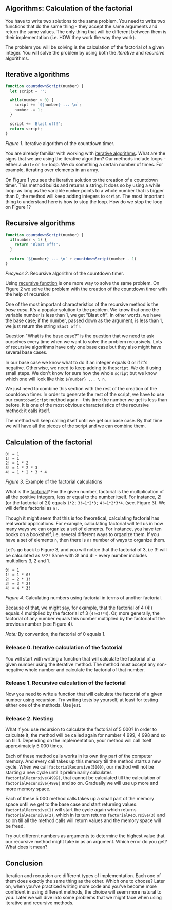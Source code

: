 ## Algorithms: Calculation of the factorial

You have to write two solutions to the same problem. You need to write two functions that do the same thing - they accept the same arguments and return the same values. The only thing that will be different between them is their implementation (i.e. HOW they work the way they work).

The problem you will be solving is the calculation of the factorial of a given integer. You will solve the problem by using both the *iterative* and *recursive* algorithms.

## Iterative algorithms
 
```javascript
function countdownScript(number) {
  let script = '';

  while(number > 0) {
    script += `${number} ... \n`;
    number -= 1;
  }

  script += 'Blast off!';
  return script;
}
```
*Figure 1*. Iterative algorithm of the countdown timer.

You are already familiar with working with [iterative algorithms](https://en.wikipedia.org/wiki/Iteration#Computing). What are the signs that we are using the iterative algorithm? Our methods include loops - either a `while` or `for` loop. We do something a certain number of times. For example, iterating over elements in an array.

On Figure 1 you see the iterative solution to the creation of a countdown timer. This method builds and returns a string. It does so by using a while loop: as long as the variable `number` points to a whole number that is bigger than 0, the method will keep adding integers to `script`. The most important thing to understand here is how to stop the loop. How do we stop the loop on Figure 1?

## Recursive algorithms
 
```javascript
function countdownScript(number) {
  if(number < 1) { 
    return 'Blast off!'; 
  }
 
  return `${number} ... \n` + countdownScript(number - 1)
}
```
*Рисунок 2*. Recursive algorithm of the countdown timer.

Using [recursive function](http://en.wikipedia.org/wiki/Recursion_%28computer_science%29) is one more way to solve the same problem. On Figure 2 we solve the problem with the creation of the countdown timer with the help of recursion.

One of the most important characteristics of the recursive method is the *base case*. It's a popular solution to the problem. We know that once the variable number is less than 1, we get "Blast off".  In other words, we have the base case; if the number, passed down as the argument, is less than 1, we just return the string `Blast off!`.

Question "What is the base case?" is the question that we need to ask ourselves every time when we want to solve the problem recursively. Lots of recursive algorithms have only one base case but they also might have several base cases.

In our base case we know what to do if an integer equals 0 or if it's negative. Otherwise, we need to keep adding to the`script`. We do it using small steps. We don't know for sure how the whole `script` but we know which one will look like this: `${number} ... \ n`.

We just need to combine this section with the rest of the creation of the countdown timer. In order to generate the rest of the script, we have to use our `countdownScript` method again - this time the number we get is less than before. It is one of the most obvious characteristics of the recursive method: it calls itself.

The method will keep calling itself until we get our base case. By that time we will have all the pieces of the script and we can combine them.

## Calculation of the factorial
 
```
0! = 1
1! = 1
2! = 1 * 2
3! = 1 * 2 * 3
4! = 1 * 2 * 3 * 4
```

*Figure 3*. Example of the factorial calculations

What is the [factorial](http://en.wikipedia.org/wiki/Factorial)? For the given number, factorial is the multiplication of all the positive integers, less or equal to the number itself. For instance, 2! (or the factorial of 2)) equals `1*2;` `3!=1*2*3;` `4!=1*2*3*4`. (see. Figure 3). We will define factorial as `n!`.

Though it might seem that this is too theoretical, calculating factorial has real world applications. For example, calculating factorial will tell us in how many ways we can organize a set of elements. For instance, you have ten books on a bookshelf, i.e. several different ways to organize them. If you have a set of elements `n`, then there is ` n! ` number of ways to organize them.

Let's go back to Figure 3, and you will notice that the factorial of 3, i.e 3! will be calculated as `3*2!`  Same with 3! and 4! - every number includes multipliers 3, 2 and 1.

```
0! = 1
1! = 1 * 0!
2! = 2 * 1!
3! = 3 * 2!
4! = 4 * 3!
```

*Figure 4*. Calculating numbers using factorial in terms of another factorial.

Because of that, we might say, for example, that the factorial of 4 (4!) equals 4 multiplied by the factorial of 3 (`4!=3!*4`). Or, more generally, the factorial of any number equals this number multiplied by the factorial of the previous number (see Figure 4).

*Note:* By convention, the factorial of 0 equals 1.


### Release 0. Iterative calculation of the factorial

You will start with writing a function that will calculate the factorial of a given number using the iterative method. The method must accept any non-negative whole number and calculate the factorial of that number.

### Release 1. Recursive calculation of the factorial

Now you need to write a function that will calculate the factorial of a given number using recursion. Try writing tests by yourself, at least for testing either one of the methods. Use jest.

### Release 2. Nesting 

What if you use recursion to calculate the factorial of 5 000? In order to calculate it, the method will be called again for number 4 999, 4 998 and so on till 1. Depending on the implementation, your method will call itself approximately 5 000 times.

Each of these method calls works in its own tiny part of the computer memory. And every call takes up this memory till the method starts a new cycle. When we call `factorialRecursive(5000)`, our method will not be starting a new cycle until it preliminarily calculates `factorialRecursive(4999)`, that cannot be calculated till the calculation of `factorialRecursive(4998)` and so on. Gradually we will use up more and more memory space.

Each of these 5 000 method calls takes up a small part of the memory space until we get to the base case and start returning values. `factorialRecrusive(1)` will start the cycle again which returns `factorialRecursive(2)`, which in its turn returns  `factorialRecursive(3)` and so on till all the method calls will return values and the memory space will be freed.

Try out different numbers as arguments to determine the highest value that our recursive method might take in as an argument. Which error do you get? What does it mean?


## Conclusion

Iteration and recursion are different types of implementation. Each one of them does exactly the same thing as the other. Which one to choose? Later on, when you've practiced writing more code and you've become more confident in using different methods, the choice will seem more natural to you. Later we will dive into some problems that we might face when using iterative and recursive methods.